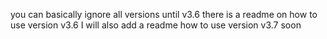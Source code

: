 you can basically ignore all versions until v3.6
there is a readme on how to use version v3.6
I will also add a readme how to use version v3.7 soon
